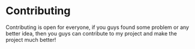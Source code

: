 # Contributing

Contributing is open for everyone, if you guys found some problem or any better idea, then you guys can contribute to my project and make the project much better!
